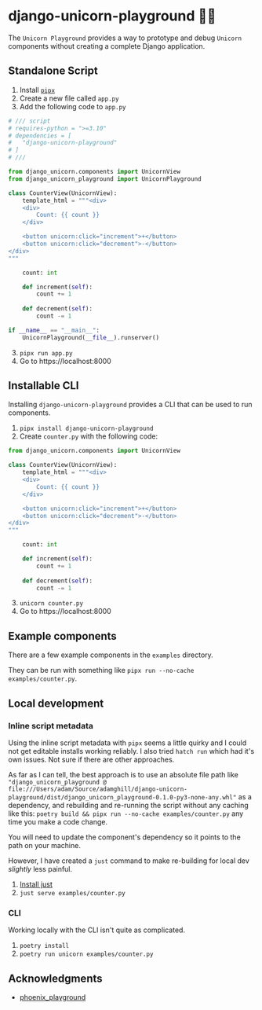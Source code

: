 # django-unicorn-playground 🦄🛝

The `Unicorn Playground` provides a way to prototype and debug `Unicorn` components without creating a complete Django application.

## Standalone Script

1. Install [`pipx`](https://pipx.pypa.io/latest/installation/)
1. Create a new file called `app.py`
1. Add the following code to `app.py`

```python
# /// script
# requires-python = ">=3.10"
# dependencies = [
#   "django-unicorn-playground"
# ]
# ///

from django_unicorn.components import UnicornView
from django_unicorn_playground import UnicornPlayground

class CounterView(UnicornView):
    template_html = """<div>
    <div>
        Count: {{ count }}
    </div>

    <button unicorn:click="increment">+</button>
    <button unicorn:click="decrement">-</button>
</div>
"""

    count: int

    def increment(self):
        count += 1
    
    def decrement(self):
        count -= 1

if __name__ == "__main__":
    UnicornPlayground(__file__).runserver()
```

3. `pipx run app.py`
4. Go to https://localhost:8000

## Installable CLI

Installing `django-unicorn-playground` provides a CLI that can be used to run components.

1. `pipx install django-unicorn-playground`
1. Create `counter.py` with the following code:

```python
from django_unicorn.components import UnicornView

class CounterView(UnicornView):
    template_html = """<div>
    <div>
        Count: {{ count }}
    </div>

    <button unicorn:click="increment">+</button>
    <button unicorn:click="decrement">-</button>
</div>
"""

    count: int

    def increment(self):
        count += 1
    
    def decrement(self):
        count -= 1
```

3. `unicorn counter.py`
4. Go to https://localhost:8000

## Example components

There are a few example components in the `examples` directory.

They can be run with something like `pipx run --no-cache examples/counter.py`.

## Local development

### Inline script metadata

Using the inline script metadata with `pipx` seems a little quirky and I could not get editable installs working reliably. I also tried `hatch run` which had it's own issues. Not sure if there are other approaches.

As far as I can tell, the best approach is to use an absolute file path like `"django_unicorn_playground @ file:///Users/adam/Source/adamghill/django-unicorn-playground/dist/django_unicorn_playground-0.1.0-py3-none-any.whl"` as a dependency, and rebuilding and re-running the script without any caching like this: `poetry build && pipx run --no-cache examples/counter.py` any time you make a code change.

You will need to update the component's dependency so it points to the path on your machine.

However, I have created a `just` command to make re-building for local dev _slightly_ less painful.

1. [Install just](https://just.systems/man/en/chapter_4.html)
1. `just serve examples/counter.py`

### CLI

Working locally with the CLI isn't quite as complicated.

1. `poetry install`
1. `poetry run unicorn examples/counter.py`

## Acknowledgments

- [phoenix_playground](https://github.com/phoenix-playground/phoenix_playground)
